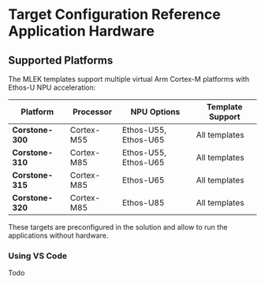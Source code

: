 # Target Configuration Reference Application Hardware

<!-- markdownlint-disable MD013 -->
<!-- markdownlint-disable MD036 -->


## Supported Platforms

The MLEK templates support multiple virtual Arm Cortex-M platforms with Ethos-U NPU acceleration:

| Platform | Processor | NPU Options | Template Support |
|----------|-----------|-------------|------------------|
| **Corstone-300** | Cortex-M55 | Ethos-U55, Ethos-U65 | All templates |
| **Corstone-310** | Cortex-M85 | Ethos-U55, Ethos-U65 | All templates |
| **Corstone-315** | Cortex-M85 | Ethos-U65 | All templates |
| **Corstone-320** | Cortex-M85 | Ethos-U85 | All templates |

These targets are preconfigured in the solution and allow to run the applications without hardware.

### Using VS Code


Todo




